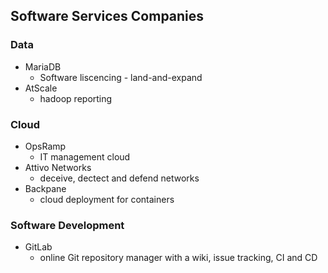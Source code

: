## Software Services Companies

### Data
* MariaDB
	* Software liscencing - land-and-expand 
* AtScale
	* hadoop reporting

### Cloud
* OpsRamp
	* IT management cloud
* Attivo Networks
	* deceive, dectect and defend networks
* Backpane 
	* cloud deployment for containers


### Software Development
* GitLab
	* online Git repository manager with a wiki, issue tracking, CI and CD
